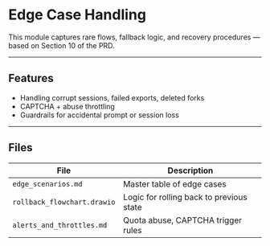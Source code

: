 # Edge Case Handling

This module captures rare flows, fallback logic, and recovery procedures — based on Section 10 of the PRD.

---

## Features

- Handling corrupt sessions, failed exports, deleted forks
- CAPTCHA + abuse throttling
- Guardrails for accidental prompt or session loss

---

## Files

| File                        | Description                             |
|-----------------------------|-----------------------------------------|
| `edge_scenarios.md`         | Master table of edge cases              |
| `rollback_flowchart.drawio` | Logic for rolling back to previous state|
| `alerts_and_throttles.md`   | Quota abuse, CAPTCHA trigger rules      |
